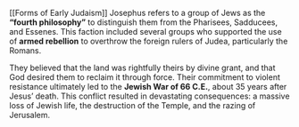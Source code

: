 [[Forms of Early Judaism]]
Josephus refers to a group of Jews as the **“fourth philosophy”** to distinguish them from the Pharisees, Sadducees, and Essenes. This faction included several groups who supported the use of **armed rebellion** to overthrow the foreign rulers of Judea, particularly the Romans.

They believed that the land was rightfully theirs by divine grant, and that God desired them to reclaim it through force. Their commitment to violent resistance ultimately led to the **Jewish War of 66 C.E.**, about 35 years after Jesus’ death. This conflict resulted in devastating consequences: a massive loss of Jewish life, the destruction of the Temple, and the razing of Jerusalem.